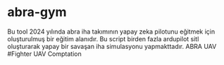 # abra-gym
Bu tool 2024 yılında abra iha takımının yapay zeka pilotunu eğitmek için oluşturulmuş bir eğitim alanıdır.
Bu script birden fazla ardupilot sitl oluşturarak yapay bir savaşan iha simulasyonu yapmakttadır.
ABRA UAV  
#Fighter UAV Comptation

